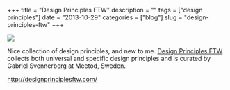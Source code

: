 +++
title = "Design Principles FTW"
description = ""
tags = ["design principles"]
date = "2013-10-29"
categories = ["blog"]
slug = "design-principles-ftw"
+++



  <div class="notebook-screenshot"><a href="http://designprinciplesftw.com/"><img src="/media/bluga/wt52703ec159e80_large.jpg"/></a></div><p>Nice collection of design principles, and new to me. <a href="http://designprinciplesftw.com/">Design Principles FTW</a> collects both universal and specific design principles and is curated by Gabriel Svennerberg at Meetod, Sweden.</p>

    
  <a href="http://designprinciplesftw.com/">http://designprinciplesftw.com/</a>
